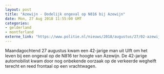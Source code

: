 ```yaml
---
layout: post
title: "Azewijn - Dodelijk ongeval op N816 bij Azewijn"
date: Mon, 27 Aug 2018 11:55:00 GMT
categories: 
- gelderland 
- montferland 
externe_link: "https://www.politie.nl/nieuws/2018/augustus/27/02-azewijn---dodelijk-ongeval-op-n816.html"
---
```


Maandagochtend 27 augustus kwam een 42-jarige man uit Ulft om het leven bij een ongeval op de N816 ter hoogte van Azewijn. De 42-jarige automobilist kwam door nog onbekende oorzaak op de verkeerde weghelft terecht en reed frontaal op een vrachtwagen.
